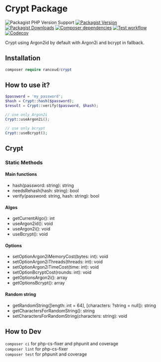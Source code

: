 # Crypt Package

![Packagist PHP Version Support](https://img.shields.io/packagist/php-v/rancoud/crypt)
[![Packagist Version](https://img.shields.io/packagist/v/rancoud/crypt)](https://packagist.org/packages/rancoud/crypt)
[![Packagist Downloads](https://img.shields.io/packagist/dt/rancoud/crypt)](https://packagist.org/packages/rancoud/crypt)
[![Composer dependencies](https://img.shields.io/badge/dependencies-0-brightgreen)](https://github.com/rancoud/Crypt/blob/master/composer.json)
[![Test workflow](https://img.shields.io/github/actions/workflow/status/rancoud/crypt/test.yml?branch=master)](https://github.com/rancoud/crypt/actions/workflows/test.yml)
[![Codecov](https://img.shields.io/codecov/c/github/rancoud/crypt?logo=codecov)](https://codecov.io/gh/rancoud/crypt)

Crypt using Argon2id by default with Argon2i and bcrypt in fallback.  

## Installation
```php
composer require rancoud/crypt
```

## How to use it?
```php
$password = 'my_password';
$hash = Crypt::hash($password);
$result = Crypt::verify($password, $hash);

// use only Argon2i
Crypt::useArgon2i();

// use only bcrypt
Crypt::useBcrypt();
```

## Crypt
### Static Methods
#### Main functions
* hash(password: string): string
* needsRehash(hash: string): bool
* verify(password: string, hash: string): bool

#### Algos
* getCurrentAlgo(): int
* useArgon2id(): void
* useArgon2i(): void
* useBcrypt(): void

#### Options
* setOptionArgon2iMemoryCost(bytes: int): void
* setOptionArgon2iThreads(threads: int): void
* setOptionArgon2iTimeCost(time: int): void
* setOptionBcryptCost(rounds: int): void
* getOptionsArgon2i(): array
* getOptionsBcrypt(): array

#### Random string
* getRandomString([length: int = 64], [characters: ?string = null]): string
* getCharactersForRandomString(): string
* setCharactersForRandomString(characters: string): void

## How to Dev
`composer ci` for php-cs-fixer and phpunit and coverage  
`composer lint` for php-cs-fixer  
`composer test` for phpunit and coverage
